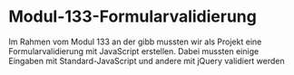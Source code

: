 # Modul-133-Formularvalidierung
Im Rahmen vom Modul 133 an der gibb mussten wir als Projekt eine Formularvalidierung mit JavaScript erstellen. Dabei mussten einige Eingaben mit Standard-JavaScript und andere mit jQuery validiert werden